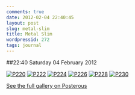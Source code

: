 ```yaml
---
comments: true
date: 2012-02-04 22:40:45
layout: post
slug: metal-slim
title: Metal Slim
wordpressid: 272
tags: journal
---
```


##22:40 Saturday 04 February 2012

[![P220](http://getfile0.posterous.com/getfile/files.posterous.com/thunderrabbit/lsIfDtanwDdwexEiscbygJcqfCEagxFClqHFstnfbwIBIuhhuGomaHeuIhzh/p220.jpg.scaled500.jpg)](http://getfile2.posterous.com/getfile/files.posterous.com/thunderrabbit/lsIfDtanwDdwexEiscbygJcqfCEagxFClqHFstnfbwIBIuhhuGomaHeuIhzh/p220.jpg.scaled1000.jpg) [![P222](http://getfile6.posterous.com/getfile/files.posterous.com/thunderrabbit/HwgzgrkaFkoCIoFfpohiAfFyylhDzAbhHJjEzeswJawHppnedGhInfapfFqD/p222.jpg.scaled500.jpg)](http://getfile4.posterous.com/getfile/files.posterous.com/thunderrabbit/HwgzgrkaFkoCIoFfpohiAfFyylhDzAbhHJjEzeswJawHppnedGhInfapfFqD/p222.jpg.scaled1000.jpg) [![P224](http://getfile2.posterous.com/getfile/files.posterous.com/thunderrabbit/kJatGdsDqxqyfyvspzAAsGhAddAlCCeetftbjGyelxAHvlGucpesupvkslcc/p224.jpg.scaled500.jpg)](http://getfile0.posterous.com/getfile/files.posterous.com/thunderrabbit/kJatGdsDqxqyfyvspzAAsGhAddAlCCeetftbjGyelxAHvlGucpesupvkslcc/p224.jpg.scaled1000.jpg) [![P226](http://getfile8.posterous.com/getfile/files.posterous.com/thunderrabbit/bAbphfxkyejbrzkpoglIcubiCGCnqkHubDgcHGHBGfvBknzbhiaGGcxrnchg/p226.jpg.scaled500.jpg)](http://getfile1.posterous.com/getfile/files.posterous.com/thunderrabbit/bAbphfxkyejbrzkpoglIcubiCGCnqkHubDgcHGHBGfvBknzbhiaGGcxrnchg/p226.jpg.scaled1000.jpg) [![P228](http://getfile9.posterous.com/getfile/files.posterous.com/thunderrabbit/qkkBAsHrwyxzzBibEnGnnzmCbnedybeqgiCbquFbIBmdcHaCArgyvysbxzAz/p228.jpg.scaled500.jpg)](http://getfile4.posterous.com/getfile/files.posterous.com/thunderrabbit/qkkBAsHrwyxzzBibEnGnnzmCbnedybeqgiCbquFbIBmdcHaCArgyvysbxzAz/p228.jpg.scaled1000.jpg) [![P230](http://getfile3.posterous.com/getfile/files.posterous.com/thunderrabbit/rreEqhsafaEzJdiFJHIpkCszCmzhqrjDuAyrBajofIyrqpCtnlGjxjbpCEup/p230.jpg.scaled500.jpg)](http://getfile7.posterous.com/getfile/files.posterous.com/thunderrabbit/rreEqhsafaEzJdiFJHIpkCszCmzhqrjDuAyrBajofIyrqpCtnlGjxjbpCEup/p230.jpg.scaled1000.jpg)

[See the full gallery on Posterous](http://stream.robnugen.com/metal-slim)
